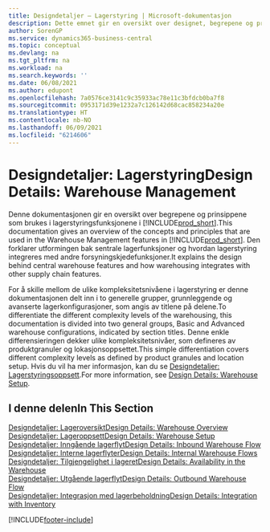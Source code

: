 ```yaml
---
title: Designdetaljer – Lagerstyring | Microsoft-dokumentasjon
description: Dette emnet gir en oversikt over designet, begrepene og prinsippene bak funksjonene for lagerstyring i Business Central.
author: SorenGP
ms.service: dynamics365-business-central
ms.topic: conceptual
ms.devlang: na
ms.tgt_pltfrm: na
ms.workload: na
ms.search.keywords: ''
ms.date: 06/08/2021
ms.author: edupont
ms.openlocfilehash: 7a0576ce3141c9c35933ac78e11c3bfdcb0ba7f8
ms.sourcegitcommit: 0953171d39e1232a7c126142d68cac858234a20e
ms.translationtype: HT
ms.contentlocale: nb-NO
ms.lasthandoff: 06/09/2021
ms.locfileid: "6214606"
---
```

# <a name="design-details-warehouse-management"></a><span data-ttu-id="1c211-103">Designdetaljer: Lagerstyring</span><span class="sxs-lookup"><span data-stu-id="1c211-103">Design Details: Warehouse Management</span></span>
<span data-ttu-id="1c211-104">Denne dokumentasjonen gir en oversikt over begrepene og prinsippene som brukes i lagerstyringsfunksjonene i [!INCLUDE[prod_short](includes/prod_short.md)].</span><span class="sxs-lookup"><span data-stu-id="1c211-104">This documentation gives an overview of the concepts and principles that are used in the Warehouse Management features in [!INCLUDE[prod_short](includes/prod_short.md)].</span></span> <span data-ttu-id="1c211-105">Den forklarer utformingen bak sentrale lagerfunksjoner og hvordan lagerstyring integreres med andre forsyningskjedefunksjoner.</span><span class="sxs-lookup"><span data-stu-id="1c211-105">It explains the design behind central warehouse features and how warehousing integrates with other supply chain features.</span></span>  

<span data-ttu-id="1c211-106">For å skille mellom de ulike kompleksitetsnivåene i lagerstyring er denne dokumentasjonen delt inn i to generelle grupper, grunnleggende og avanserte lagerkonfigurasjoner, som angis av titlene på delene.</span><span class="sxs-lookup"><span data-stu-id="1c211-106">To differentiate the different complexity levels of the warehousing, this documentation is divided into two general groups, Basic and Advanced warehouse configurations, indicated by section titles.</span></span> <span data-ttu-id="1c211-107">Denne enkle differensieringen dekker ulike kompleksitetsnivåer, som defineres av produktgranuler og lokasjonsoppsettet.</span><span class="sxs-lookup"><span data-stu-id="1c211-107">This simple differentiation covers different complexity levels as defined by product granules and location setup.</span></span> <span data-ttu-id="1c211-108">Hvis du vil ha mer informasjon, kan du se [Designdetaljer: Lagerstyringsoppsett](design-details-warehouse-setup.md).</span><span class="sxs-lookup"><span data-stu-id="1c211-108">For more information, see [Design Details: Warehouse Setup](design-details-warehouse-setup.md).</span></span>  

## <a name="in-this-section"></a><span data-ttu-id="1c211-109">I denne delen</span><span class="sxs-lookup"><span data-stu-id="1c211-109">In This Section</span></span>  
[<span data-ttu-id="1c211-110">Designdetaljer: Lageroversikt</span><span class="sxs-lookup"><span data-stu-id="1c211-110">Design Details: Warehouse Overview</span></span>](design-details-warehouse-overview.md)  
[<span data-ttu-id="1c211-111">Designdetaljer: Lageroppsett</span><span class="sxs-lookup"><span data-stu-id="1c211-111">Design Details: Warehouse Setup</span></span>](design-details-warehouse-setup.md)  
[<span data-ttu-id="1c211-112">Designdetaljer: Inngående lagerflyt</span><span class="sxs-lookup"><span data-stu-id="1c211-112">Design Details: Inbound Warehouse Flow</span></span>](design-details-inbound-warehouse-flow.md)  
[<span data-ttu-id="1c211-113">Designdetaljer: Interne lagerflyter</span><span class="sxs-lookup"><span data-stu-id="1c211-113">Design Details: Internal Warehouse Flows</span></span>](design-details-internal-warehouse-flows.md)  
[<span data-ttu-id="1c211-114">Designdetaljer: Tilgjengelighet i lageret</span><span class="sxs-lookup"><span data-stu-id="1c211-114">Design Details: Availability in the Warehouse</span></span>](design-details-availability-in-the-warehouse.md)  
[<span data-ttu-id="1c211-115">Designdetaljer: Utgående lagerflyt</span><span class="sxs-lookup"><span data-stu-id="1c211-115">Design Details: Outbound Warehouse Flow</span></span>](design-details-outbound-warehouse-flow.md)  
[<span data-ttu-id="1c211-116">Designdetaljer: Integrasjon med lagerbeholdning</span><span class="sxs-lookup"><span data-stu-id="1c211-116">Design Details: Integration with Inventory</span></span>](design-details-integration-with-inventory.md)


[!INCLUDE[footer-include](includes/footer-banner.md)]